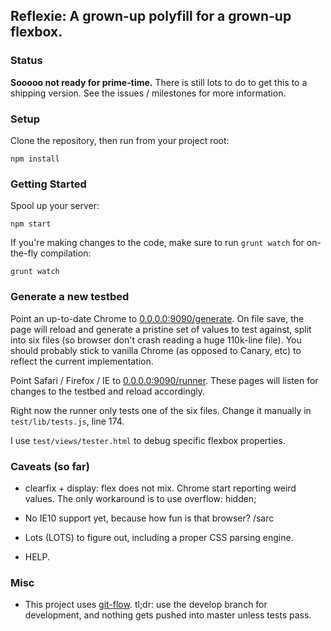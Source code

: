 Reflexie: A grown-up polyfill for a grown-up flexbox.
--------

### Status

__Sooooo not ready for prime-time.__ There is still lots to do to get this to a shipping version. See the issues / milestones for more information.

### Setup

Clone the repository, then run from your project root:

```shell
npm install
```

### Getting Started

Spool up your server:

```shell
npm start
```

If you're making changes to the code, make sure to run `grunt watch` for on-the-fly compilation:

```shell
grunt watch
```

### Generate a new testbed

Point an up-to-date Chrome to [0.0.0.0:9090/generate](http://0.0.0.0:9090/generate). On file save, the page will reload and generate a pristine set of values to test against, split into six files (so browser don't crash reading a huge 110k-line file). You should probably stick to vanilla Chrome (as opposed to Canary, etc) to reflect the current implementation.

Point Safari / Firefox / IE to [0.0.0.0:9090/runner](http://0.0.0.0:9090/runner). These pages will listen for changes to the testbed and reload accordingly.

Right now the runner only tests one of the six files. Change it manually in `test/lib/tests.js`, line 174.

I use `test/views/tester.html` to debug specific flexbox properties.

### Caveats (so far)

- clearfix + display: flex does not mix. Chrome start reporting weird values. The only workaround is to use overflow: hidden;

- No IE10 support yet, because how fun is that browser? /sarc

- Lots (LOTS) to figure out, including a proper CSS parsing engine.

- HELP.

### Misc

- This project uses [git-flow](https://github.com/nvie/gitflow). tl;dr: use the develop branch for development, and nothing gets pushed into master unless tests pass.
